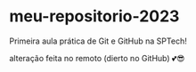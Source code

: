 # meu-repositorio-2023
Primeira aula prática de Git e GitHub na SPTech!

alteração feita no remoto (dierto no GitHub) 💕😎

